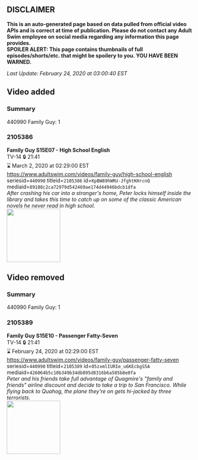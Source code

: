 ## DISCLAIMER
**This is an auto-generated page based on data pulled from official video APIs and is correct at time of publication. Please do not contact any Adult Swim employee on social media regarding any information this page provides.**  
**SPOILER ALERT: This page contains thumbnails of full episodes/shorts/etc. that might be spoilery to you. YOU HAVE BEEN WARNED.**  

_Last Update: February 24, 2020 at 03:00:40 EST_
## Video added
### Summary
440990 Family Guy: 1  
### 2105386
**Family Guy S15E07 - High School English**  
TV-14 🔒 21:41  
⌛ March 2, 2020 at 02:29:00 EST  
https://www.adultswim.com/videos/family-guy/high-school-english  
seriesid=`440990` titleid=`2105386` id=`KpBW89hWRU-JfghtKHrcnQ` mediaid=`89188c2ca72979d542469ae174d44946bdcb1dfa`  
_After crashing his car into a stranger's home, Peter locks himself inside the library and takes this time to catch up on some of the classic American novels he never read in high school._  
<a href="https://i.cdn.turner.com/adultswim/big/video/high-school-english/familyguy_1404_air_cid-2YXKC.jpg"><img src="https://i.cdn.turner.com/adultswim/big/video/high-school-english/familyguy_1404_air_cid-2YXKC.jpg" height="144px" /></a>
## Video removed
### Summary
440990 Family Guy: 1  
### 2105389
**Family Guy S15E10 - Passenger Fatty-Seven**  
TV-14 🔒 21:41  
⌛ February 24, 2020 at 02:29:00 EST  
https://www.adultswim.com/videos/family-guy/passenger-fatty-seven  
seriesid=`440990` titleid=`2105389` id=`05zxmlIURIe_u6KEcbgS5A` mediaid=`426064b5c10b349b34db895d8316b6a585b8e0fa`  
_Peter and his friends take full advantage of Quagmire's "family and friends" airline discount and decide to take a trip to San Francisco.  While flying back to Quahog, the plane they're on gets hi-jacked by three terrorists._  
<a href="https://i.cdn.turner.com/adultswim/big/video/passenger-fatty-seven/familyguy_1407_air_cid-32FHP.jpg"><img src="https://i.cdn.turner.com/adultswim/big/video/passenger-fatty-seven/familyguy_1407_air_cid-32FHP.jpg" height="144px" /></a>

